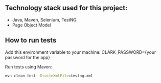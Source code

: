 ## Technology stack used for this project:
- Java, Maven, Selenium, TestNG
- Page Object Model


## How to run tests

Add this environment variable to your machine:
CLARK_PASSWORD={your password for the app}


Run tests using Maven:
```bash
mvn clean test -DsuiteXmlFile=testng.xml
```

